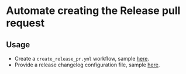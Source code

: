 # Automate creating the Release pull request

## Usage

- Create a `create_release_pr.yml` workflow, sample [here](sample/workflows/create_release_pr.yml).
- Provide a release changelog configuration file, sample [here](sample/workflows/changelog-release.json).
